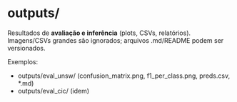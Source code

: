 ﻿# outputs/

Resultados de **avaliação e inferência** (plots, CSVs, relatórios).
Imagens/CSVs grandes são ignorados; arquivos .md/README podem ser versionados.

Exemplos:
- outputs/eval_unsw/ (confusion_matrix.png, f1_per_class.png, preds.csv, *.md)
- outputs/eval_cic/  (idem)
